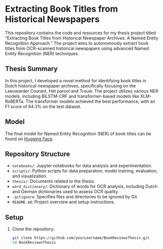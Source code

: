 # Extracting Book Titles from Historical Newspapers

This repository contains the code and resources for my thesis project titled “Extracting Book Titles from Historical Newspaper Archives: A Named Entity Recognition Approach.” The project aims to autonomously extract book titles from OCR-scanned historical newspapers using advanced Named Entity Recognition (NER) techniques.

## Thesis Summary

In this project, I developed a novel method for identifying book titles in Dutch historical newspaper archives, specifically focusing on the Leeuwarder Courant, Het parool and Trouw. The project utilizes various NER models, including BiLSTM-CRF and transformer-based models like XLM-RoBERTa. The transformer models achieved the best performance, with an F1 score of 84.3% on the test dataset.

## Model

The final model for Named Entity Recognition (NER) of book titles can be found on [Hugging Face](https://huggingface.co/Nielsaxe/BookTitleNERDutch).
## Repository Structure

- `notebooks/`: Jupyter notebooks for data analysis and experimentation.
- `scripts/`: Python scripts for data preparation, model training, evaluation, and visualization.
- `thesis/`: Documents related to the thesis.
- `word_dictionary/`: Dictionary of words for OCR analysis, including Dutch and German dictionaries used to assess OCR quality.
- `.gitignore`: Specifies files and directories to be ignored by Git.
- `README.md`: Project overview and setup instructions.

## Setup

1. Clone the repository:
   ```bash
   git clone https://github.com/yourusername/BookReviewsThesis.git
   cd BookReviewsThesis

